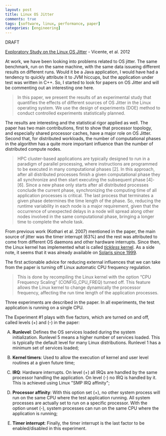 ```yaml
---
layout: post
title: Linux OS Jitter
comments: true
tags: [software, linux, performance, paper]
categories: [engineering]
---
```


DRAFT

[Exploratory Study on the Linux OS Jitter](https://www.researchgate.net/publication/258406264_Exploratory_Study_on_the_Linux_OS_Jitter) - Vicente, et al. 2012

At work, we have been looking into problems related to OS jitter. The same benchmark, run on the same machine, with the same data
issueing different results on different runs. Would it be a Java application, I would have had a tendency to quickly attribute it
to JVM hiccups, but the application under test was written in C++. So, I started to look for papers on OS Jitter and will be commenting 
out an interesting one here.

> In this paper, we present the results of an experimental study that quantifies the effects of different sources of OS Jitter in the Linux operating system. We
use the design of experiments (DOE) method to conduct controlled experiments statistically planned. 

The results are interesting and the statistical rigor applied as well. The paper has two main contributions, first to show that processor topology, and especially shared processor caches, have a major role on OS Jitter. Second that, for distributed workloads, the number of computational phases in the algorithm has a quite more important influence than the number of distributed compute nodes.

> HPC cluster-based applications are typically designed to run in a paradigm of parallel processing, where instructions are programmed to be executed in many computational phases [2]. In this approach, after all distributed processes finish a given computational
phase they all synchronize and then start executing the subsequent phase [4]-[6]. Since a new phase only starts after all distributed processes conclude the current phase, synchronizing the computing time of all application processes is critical. The last process that terminates a given phase determines the time length of the phase. So, reducing the runtime variability in each node is a major requirement, given that the occurrence of unexpected delays in a node will spread along other nodes involved in the same computational phase, bringing a longer time to complete the whole task.

From previous work (Kothari et al. 2007) mentioned in the paper, the main source of jitter was the timer interrupt (63%) and the rest was attributed to come from different OS daemons and other hardware interrupts. Since then, the Linux kernel has implemented what is called [_tickless_ kernel](https://en.wikipedia.org/wiki/Tickless_kernel). As a side note, it seems that it was already available on [Solaris since 1999](https://news.ycombinator.com/item?id=13091162).

The first actionable advice for reducing external influences that we can take from the paper is turning off Linux automatic CPU frequency regulation.

>  This is done by recompiling the Linux kernel with the option “CPU Frequency Scaling” (CONFIG_CPU_FREQ) turned off. This feature allows the Linux kernel to change dynamically the processor frequency, affecting the run time length of the application processes.

Three experiments are described in the paper. In all experiments, the test application is running on a single CPU. 

The Experiment #1 plays with five factors, which are turned on and off, called levels (+) and (-) in the paper:

1. **Runlevel**: Defines the OS services loaded during the system initialization. Runlevel 5 means a higher number of services loaded. This is typically the default level for many Linux distributions. Runlevel 1 has a minimum set of services loaded;

2. **Kernel timers**: Used to allow the execution of kernel and user level routines at a given future time;

3. **IRQ**: Hardware interrupts. On level (+) all IRQs are handled by the same processor handling the application. On level (-) no IRQ is handled by it. This is achieved using Linux "SMP IRQ affinity";

4. **Processor affinity**: With this option set (+), no other system process will run on the same CPU where the test application running. All system processes are actually set to run on a specific processor. With the option unset (-), system processes can run on the same CPU where the application is running;

5. **Timer interrupt**: Finally, the timer interrupt is the last factor to be enabled/disabled in this experiment.



<style type="text/css">
    ol { list-style-type: upper-alpha; }
</style>


